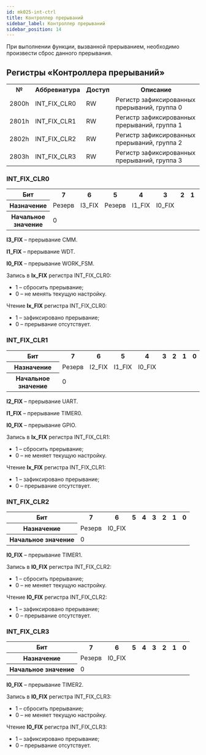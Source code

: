 ```yaml
---
id: mk025-int-ctrl
title: Контроллер прерываний
sidebar_label: Контроллер прерываний
sidebar_position: 14
---
```


При выполнении функции, вызванной прерыванием, необходимо произвести сброс данного прерывания.

## Регистры «Контроллера прерываний»

<table className="table">
<tbody>

  <tr>
    <th >№</th>
    <th >Аббревиатура</th>
    <th >Доступ</th>
    <th >Описание</th>
  </tr>

  <tr>
    <td  >2800h </td>
    <td  >INT_FIX_CLR0</td>
    <td  >RW</td>
    <td  >Регистр зафиксированных прерываний, группа 0 </td>
  </tr>
  
   <tr>
    <td  >2801h </td>
    <td  >INT_FIX_CLR1</td>
    <td  >RW</td>
    <td  >Регистр зафиксированных прерываний, группа 1</td>
  </tr>
  
   <tr>
    <td  >2802h </td>
    <td  >INT_FIX_CLR2</td>
    <td  >RW</td>
    <td  >Регистр зафиксированных прерываний, группа 2</td>
  </tr>
  
   <tr>
    <td  >2803h </td>
    <td  >INT_FIX_CLR3</td>
    <td  >RW</td>
    <td  >Регистр зафиксированных прерываний, группа 3</td>
  </tr>
     
</tbody>
</table>

### INT_FIX_CLR0

<table className="table">
<tbody>

  <tr>
    <th >Бит</th>
    <th >7</th>
    <th >6</th>
    <th >5</th>
    <th >4</th>
    <th >3</th>
    <th >2</th>
    <th >1</th>
    <th >0</th>
  </tr>

   <tr>
    <th >Назначение</th>
    <td  colSpan={4} >Резерв</td>
    <td  >I3_FIX</td>
    <td  >Резерв</td>
    <td  >I1_FIX</td>
    <td  >I0_FIX</td>
  </tr>

   <tr>
    <th >Начальное значение</th>
    <td  colSpan={8} >0</td>
  </tr>
  
</tbody>
</table>

**I3_FIX** – прерывание CMM.

**I1_FIX** – прерывание WDT.

**I0_FIX** – прерывание WORK_FSM.

Запись в **Ix_FIX** регистра INT_FIX_CLR0:

- 1 – сбросить прерывание;
- 0 – не менять текущую настройку.

Чтение **Ix_FIX** регистра INT_FIX_CLR0:

- 1 – зафиксировано прерывание;
- 0 – прерывание отсутствует.

### INT_FIX_CLR1

<table className="table">
<tbody>

  <tr>
    <th >Бит</th>
    <th >7</th>
    <th >6</th>
    <th >5</th>
    <th >4</th>
    <th >3</th>
    <th >2</th>
    <th >1</th>
    <th >0</th>
  </tr>

   <tr>
    <th >Назначение</th>
    <td  colSpan={5} >Резерв</td>
    <td  >I2_FIX</td>
    <td  >I1_FIX</td>
    <td  >I0_FIX</td>
  </tr>

   <tr>
    <th >Начальное значение</th>
    <td  colSpan={8} >0</td>
  </tr>
  
</tbody>
</table>

**I2_FIX** – прерывание UART.

**I1_FIX** – прерывание TIMER0.

**I0_FIX** – прерывание GPIO.

Запись в **Ix_FIX** регистра INT_FIX_CLR1:

- 1 – сбросить прерывание;
- 0 – не меняет текущую настройку.

Чтение **Ix_FIX** регистра INT_FIX_CLR1:

- 1 – зафиксировано прерывание;
- 0 – прерывание отсутствует.

### INT_FIX_CLR2

<table className="table">
<tbody>

  <tr>
    <th >Бит</th>
    <th >7</th>
    <th >6</th>
    <th >5</th>
    <th >4</th>
    <th >3</th>
    <th >2</th>
    <th >1</th>
    <th >0</th>
  </tr>

   <tr>
    <th >Назначение</th>
    <td  colSpan={7} >Резерв</td>
    <td  >I0_FIX</td>
  </tr>

   <tr>
    <th >Начальное значение</th>
    <td  colSpan={8} >0</td>
  </tr>
  
</tbody>
</table>

**I0_FIX** – прерывание TIMER1.

Запись в **I0_FIX** регистра INT_FIX_CLR2:

- 1 – сбросить прерывание;
- 0 – не меняет текущую настройку.

Чтение **I0_FIX** регистра INT_FIX_CLR2:

- 1 – зафиксировано прерывание;
- 0 – прерывание отсутствует.

### INT_FIX_CLR3

<table className="table">
<tbody>

  <tr>
    <th >Бит</th>
    <th >7</th>
    <th >6</th>
    <th >5</th>
    <th >4</th>
    <th >3</th>
    <th >2</th>
    <th >1</th>
    <th >0</th>
  </tr>

   <tr>
    <th >Назначение</th>
    <td  colSpan={7} >Резерв</td>
    <td  >I0_FIX</td>
  </tr>

   <tr>
    <th >Начальное значение</th>
    <td  colSpan={8} >0</td>
  </tr>
  
</tbody>
</table>

**I0_FIX** – прерывание TIMER2.

Запись в **I0_FIX** регистра INT_FIX_CLR3:

- 1 – сбросить прерывание;
- 0 – не меняет текущую настройку.

Чтение **I0_FIX** регистра INT_FIX_CLR3:

- 1 – зафиксировано прерывание;
- 0 – прерывание отсутствует.
